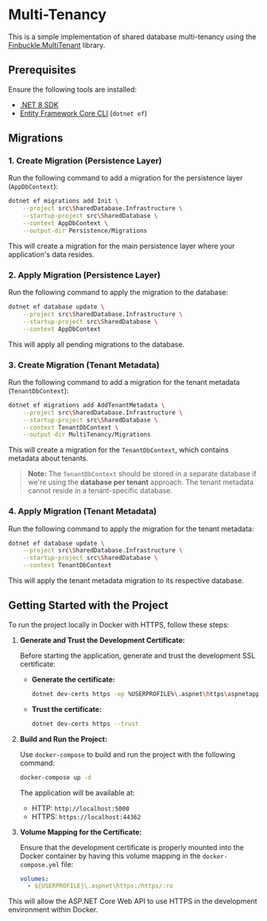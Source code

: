 # Multi-Tenancy

This is a simple implementation of shared database multi-tenancy using the [Finbuckle.MultiTenant](https://github.com/Finbuckle/Finbuckle.MultiTenant) library.

## Prerequisites

Ensure the following tools are installed:
- [.NET 8 SDK](https://dotnet.microsoft.com/download/dotnet/8.0)
- [Entity Framework Core CLI](https://learn.microsoft.com/en-us/ef/core/cli/dotnet#installing-the-tools) (`dotnet ef`)

## Migrations

### 1. Create Migration (Persistence Layer)

Run the following command to add a migration for the persistence layer (`AppDbContext`):

```bash
dotnet ef migrations add Init \
    --project src\SharedDatabase.Infrastructure \
    --startup-project src\SharedDatabase \
    --context AppDbContext \
    --output-dir Persistence/Migrations
```

This will create a migration for the main persistence layer where your application's data resides.

### 2. Apply Migration (Persistence Layer)

Run the following command to apply the migration to the database:

```bash
dotnet ef database update \
    --project src\SharedDatabase.Infrastructure \
    --startup-project src\SharedDatabase \
    --context AppDbContext
```

This will apply all pending migrations to the database.

### 3. Create Migration (Tenant Metadata)

Run the following command to add a migration for the tenant metadata (`TenantDbContext`):

```bash
dotnet ef migrations add AddTenantMetadata \
    --project src\SharedDatabase.Infrastructure \
    --startup-project src\SharedDatabase \
    --context TenantDbContext \
    --output-dir MultiTenancy/Migrations
```

This will create a migration for the `TenantDbContext`, which contains metadata about tenants.

> **Note:** The `TenantDbContext` should be stored in a separate database if we're using the **database per tenant** approach. The tenant metadata cannot reside in a tenant-specific database.

### 4. Apply Migration (Tenant Metadata)

Run the following command to apply the migration for the tenant metadata:

```bash
dotnet ef database update \
    --project src\SharedDatabase.Infrastructure \
    --startup-project src\SharedDatabase \
    --context TenantDbContext
```

This will apply the tenant metadata migration to its respective database.

## Getting Started with the Project

To run the project locally in Docker with HTTPS, follow these steps:

1. **Generate and Trust the Development Certificate:**

   Before starting the application, generate and trust the development SSL certificate:

   - **Generate the certificate:**
     ```bash
     dotnet dev-certs https -ep %USERPROFILE%\.aspnet\https\aspnetapp.pfx -p VerySecurePassword123@!
     ```

   - **Trust the certificate:**
     ```bash
     dotnet dev-certs https --trust
     ```

2. **Build and Run the Project:**

   Use `docker-compose` to build and run the project with the following command:
   ```bash
   docker-compose up -d
   ```

   The application will be available at:
   - HTTP: `http://localhost:5000`
   - HTTPS: `https://localhost:44362`

3. **Volume Mapping for the Certificate:**

   Ensure that the development certificate is properly mounted into the Docker container by having this volume mapping in the `docker-compose.yml` file:
   ```yaml
   volumes:
     - ${USERPROFILE}\.aspnet\https:/https/:ro
   ```

This will allow the ASP.NET Core Web API to use HTTPS in the development environment within Docker.
